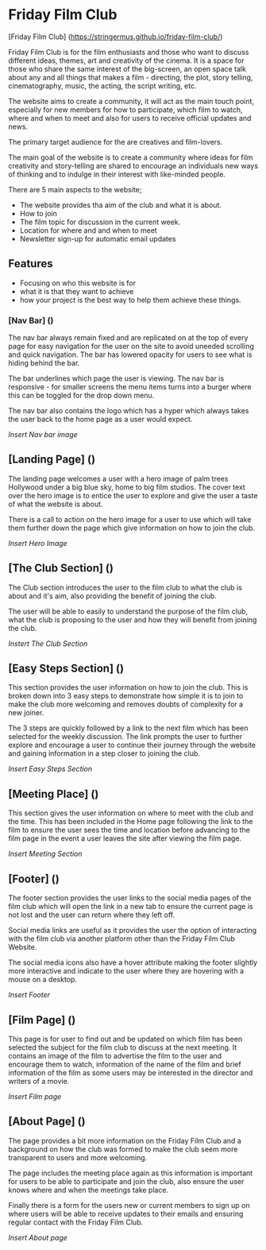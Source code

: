 # Friday Film Club

[Friday Film Club] (https://stringermus.github.io/friday-film-club/)

Friday Film Club is for the film enthusiasts and those who want to discuss different ideas, themes, art and creativity of the cinema. It is a space for those who share the same interest of the big-screen, an open space talk about any and all things that makes a film - directing, the plot, story telling, cinematography, music, the acting, the script writing, etc.

The website aims to create a community, it will act as the main touch point, especially for new members for how to participate, which film to watch, where and when to meet and also for users to receive official updates and news.

The primary target audience for the are creatives and film-lovers.

The main goal of the website is to create a community where ideas for film creativity and story-telling are shared to encourage an individuals new ways of thinking and to indulge in their interest with like-minded people.

There are 5 main aspects to the website;
- The website provides tha aim of the club and what it is about.
- How to join
- The film topic for discussion in the current week.
- Location for where and and when to meet
- Newsletter sign-up for automatic email updates

## Features

- Focusing on who this website is for
- what it is that they want to achieve
- how your project is the best way to help them achieve these things.

### [Nav Bar] ()
The nav bar always remain fixed and are replicated on at the top of every page for easy navigation for the user on the site to avoid uneeded scrolling and quick navigation. The bar has lowered opacity for users to see what is hiding behind the bar.

The bar underlines which page the user is viewing. The nav bar is responsive - for smaller screens the menu items turns into a burger where this can be toggled for the drop down menu.

The nav bar also contains the logo which has a hyper which always takes the user back to the home page as a user would expect.

_Insert Nav bar image_

## [Landing Page] ()
The landing page welcomes a user with a hero image of palm trees Hollywood under a big blue sky, home to big film studios. The cover text over the hero image is to entice the user to explore and give the user a taste of what the website is about.

There is a call to action on the hero image for a user to use which will take them further down the page which give information on how to join the club.

_Insert Hero Image_

## [The Club Section] ()
The Club section introduces the user to the film club to what the club is about and it's aim, also providing the benefit of joining the club.

The user will be able to easily to understand the purpose of the film club, what the club is proposing to the user and how they will benefit from joining the club.

_Instert The Club Section_

## [Easy Steps Section] ()
This section provides the user information on how to join the club. This is broken down into 3 easy steps to demonstrate how simple it is to join to make the club more welcoming and removes doubts of complexity for a new joiner.

The 3 steps are quickly followed by a link to the next film which has been selected for the weekly discussion. The link prompts the user to further explore and encourage a user to continue their journey through the website and gaining information in a step closer to joining the club.

_Insert Easy Steps Section_

## [Meeting Place] ()
This section gives the user information on where to meet with the club and the time. This has been included in the Home page following the link to the film to ensure the user sees the time and location before advancing to the film page in the event a user leaves the site after viewing the film page.

_Insert Meeting Section_

## [Footer] ()
The footer section provides the user links to the social media pages of the film club which will open the link in a new tab to ensure the current page is not lost and the user can return where they left off.

Social media links are useful as it provides the user the option of interacting with the film club via another platform other than the Friday Film Club Website.

The social media icons also have a hover attribute making the footer slightly more interactive and indicate to the user where they are hovering with a mouse on a desktop.

_Insert Footer_

## [Film Page] ()
This page is for user to find out and be updated on which film has been selected the subject for the film club to discuss at the next meeting. It contains an image of the film to advertise the film to the user and encourage them to watch, information of the name of the film and brief information of the film as some users may be interested in the director and writers of a movie.

_Insert Film page_

## [About Page] ()
The page provides a bit more information on the Friday Film Club and a background on how the club was formed to make the club seem more transparent to users and more welcoming.

The page includes the meeting place again as this information is important for users to be able to participate and join the club, also ensure the user knows where and when the meetings take place.

Finally there is a form for the users new or current members to sign up on where users will be able to receive updates to their emails and ensuring regular contact with the Friday Film Club.

_Insert About page_